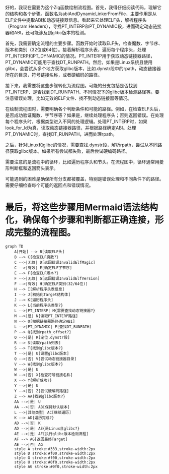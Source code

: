 好的，我现在需要为这个Zig函数绘制流程图。首先，我得仔细阅读代码，理解它的结构和各个步骤。函数名为abiAndDynamicLinkerFromFile，主要作用是从ELF文件中提取ABI和动态链接器信息。看起来它处理ELF头，解析程序头（Program Headers），寻找PT_INTERP和PT_DYNAMIC段，进而确定动态链接器和ABI，还可能涉及到glibc版本的检测。

首先，我需要确定流程的主要步骤。函数开始时读取ELF头，检查魔数、字节序、版本和类别（32位或64位）。接着解析程序头表，遍历每个程序头，处理PT_INTERP和PT_DYNAMIC的情况。PT_INTERP用于获取动态链接器路径，PT_DYNAMIC可能用于查找DT_RUNPATH。然后，如果是Linux系统且使用glibc，会尝试从多个地方获取glibc版本，比如.dynstr段中的rpath，动态链接器所在的目录，符号链接名称，或者硬编码的路径。

接下来，我需要将这些步骤转化为流程图。可能的分支包括是否找到PT_INTERP、是否找到DT_RUNPATH、不同情况下的glibc版本检测路径等。要注意错误处理，比如无效的ELF文件、找不到动态链接器等情况。

在绘制流程图时，需要明确各个判断条件和可能的路径。例如，在检查ELF头后，是否成功验证魔数、字节序等？如果是，继续处理程序头；否则返回错误。在处理每个程序头时，根据类型进入不同的处理逻辑。处理PT_INTERP时，如果look_for_ld为真，读取动态链接器路径，并根据路径确定ABI。处理PT_DYNAMIC时，查找DT_RUNPATH，进而处理rpath。

之后，针对Linux和glibc的情况，需要查找.dynstr段，解析rpath，尝试从不同路径获取glibc版本。如果所有尝试都失败，最后尝试硬编码路径。

需要注意的是流程中的循环，比如遍历程序头和节头。在流程图中，循环通常用菱形判断框和返回箭头表示。

可能遇到的困难是确保所有分支都被覆盖，特别是错误处理和不同条件下的路径。需要仔细检查每个可能的返回点和错误情况。

最后，将这些步骤用Mermaid语法结构化，确保每个步骤和判断都正确连接，形成完整的流程图。
================================================
```mermaid
graph TD
    A[开始] --> B[读取ELF头]
    B --> C{检查ELF魔数?}
    C -->|无效| D[返回错误InvalidElfMagic]
    C -->|有效| E[确定ELF字节序]
    E --> F{检查ELF版本?}
    F -->|无效| G[返回错误InvalidElfVersion]
    F -->|有效| H[确定ELF类别(32/64位)]
    H --> I[解析程序头表信息]
    I --> J[初始化Target结构体]
    J --> K[遍历程序头]
    K --> L{当前程序头类型?}
    L -->|PT_INTERP| M{需要查找动态链接器?}
    M -->|是| N[读取PT_INTERP路径]
    N --> O[根据链接器路径确定ABI]
    L -->|PT_DYNAMIC| P[查找DT_RUNPATH]
    P --> Q{找到rpath_offset?}
    Q -->|是| R[定位.dynstr段]
    R --> S[读取rpath列表]
    S --> T{找到glibc版本?}
    T -->|是| U[设置glibc版本]
    Q -->|否| V[尝试动态链接器目录]
    V --> W{找到glibc版本?}
    W -->|是| U
    W -->|否| X[检查符号链接名称]
    X --> Y{解析成功?}
    Y -->|是| U
    Y -->|否| Z[尝试硬编码路径]
    Z --> AA{找到glibc版本?}
    AA -->|是| U
    AA -->|否| AB[保持默认版本]
    L -->|其他类型| AC[继续遍历]
    K --> AD{遍历完成?}
    AD -->|否| K
    AD -->|是| AE{是Linux且glibc?}
    AE -->|是| AF[执行glibc版本检测流程]
    AF --> AG[返回最终Target]
    AE -->|否| AG
    style A stroke:#333,stroke-width:2px
    style D stroke:#f00,stroke-width:2px
    style G stroke:#f00,stroke-width:2px
    style U stroke:#0f0,stroke-width:2px
    style AG stroke:#0f0,stroke-width:2px
```